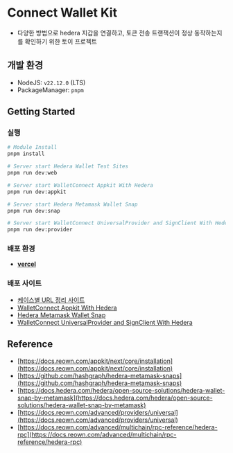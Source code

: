 # Connect Wallet Kit

- 다양한 방법으로 hedera 지갑을 연결하고, 토큰 전송 트랜잭션이 정상 동작하는지를 확인하기 위한 토이 프로젝트

## 개발 환경

- NodeJS: `v22.12.0` (LTS)
- PackageManager: `pnpm`

## Getting Started

### 실행

```bash
# Module Install
pnpm install

# Server start Hedera Wallet Test Sites
pnpm run dev:web

# Server start WalletConnect Appkit With Hedera
pnpm run dev:appkit

# Server start Hedera Metamask Wallet Snap
pnpm run dev:snap

# Server start WalletConnect UniversalProvider and SignClient With Hedera
pnpm run dev:provider
```

### 배포 환경

- [**vercel**](https://vercel.com/)

### 배포 사이트

- [케이스별 URL 정리 사이트](https://connect-wallet-kit-guide-web.vercel.app/)
- [WalletConnect Appkit With Hedera](https://connect-wallet-kit-appkit.vercel.app/)
- [Hedera Metamask Wallet Snap](https://connect-wallet-kit-metamask-snap.vercel.app/)
- [WalletConnect UniversalProvider and SignClient With Hedera](https://connect-wallet-kit-universal-provider.vercel.app/)

## Reference

* [https://docs.reown.com/appkit/next/core/installation](https://docs.reown.com/appkit/next/core/installation)
* [https://github.com/hashgraph/hedera-metamask-snaps](https://github.com/hashgraph/hedera-metamask-snaps)
* [https://docs.hedera.com/hedera/open-source-solutions/hedera-wallet-snap-by-metamask](https://docs.hedera.com/hedera/open-source-solutions/hedera-wallet-snap-by-metamask)
* [https://docs.reown.com/advanced/providers/universal](https://docs.reown.com/advanced/providers/universal)
* [https://docs.reown.com/advanced/multichain/rpc-reference/hedera-rpc](https://docs.reown.com/advanced/multichain/rpc-reference/hedera-rpc)
